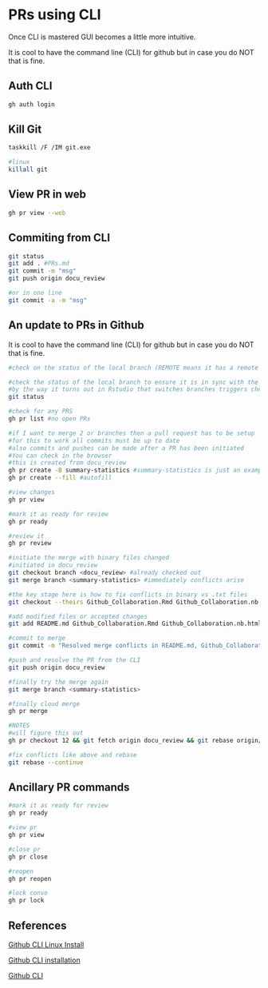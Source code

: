 # PRs using CLI

Once CLI is mastered GUI becomes a little more intuitive.

It is cool to have the command line (CLI) for github but in case you do NOT that is fine.

## Auth CLI

```bash
gh auth login
```

## Kill Git

```bash
taskkill /F /IM git.exe

#linux
killall git
```

## View PR in web

```bash
gh pr view --web
```

## Commiting from CLI

```bash
git status
git add . #PRs.md
git commit -m "msg"
git push origin docu_review

#or in one line
git commit -a -m "msg"
```

## An update to PRs in Github

It is cool to have the command line (CLI) for github but in case you do NOT that is fine.

```bash
#check on the status of the local branch (REMOTE means it has a remote branch and we know this because of the name changes)

#check the status of the local branch to ensure it is in sync with the remote branch
#by the way it turns out in Rstudio that switches branches triggers checkout in the CLI
git status

#check for any PRS
gh pr list #no open PRs

#if I want to merge 2 or branches then a pull request has to be setup
#for this to work all commits must be up to date
#also commits and pushes can be made after a PR has been initiated
#You can check in the browser 
#this is created from docu_review
gh pr create -B summary-statistics #summary-statistics is just an example
gh pr create --fill #autofill

#view changes
gh pr view

#mark it as ready for review
gh pr ready

#review it
gh pr review

#initiate the merge with binary files changed
#initiated in docu_review
git checkout branch <docu_review> #already checked out
git merge branch <summary-statistics> #immediately conflicts arise 

#the key stage here is how to fix conflicts in binary vs .txt files
git checkout --theirs Github_Collaboration.Rmd Github_Collaboration.nb.html Github_Collaboration.pdf

#add modified files or accepted changes
git add README.md Github_Collaboration.Rmd Github_Collaboration.nb.html Github_Collaboration.pdf

#commit to merge
git commit -m "Resolved merge conflicts in README.md, Github_Collaboration.pdf, Github_Collaboration.nb.html, and Github_Collaboration.Rmd"

#push and resolve the PR from the CLI
git push origin docu_review

#finally try the merge again
git merge branch <summary-statistics>

#finally cloud merge
gh pr merge

#NOTES
#will figure this out
gh pr checkout 12 && git fetch origin docu_review && git rebase origin/docu_review

#fix conflicts like above and rebase
git rebase --continue
```

## Ancillary PR commands

```bash
#mark it as ready for review
gh pr ready

#view pr
gh pr view

#close pr
gh pr close

#reopen
gh pr reopen

#lock convo
gh pr lock
```

## References

[Github CLI Linux Install](https://github.com/cli/cli/blob/trunk/docs/install_linux.md)

[Github CLI installation](https://github.com/cli/cli#installation)

[Github CLI](https://cli.github.com/)

